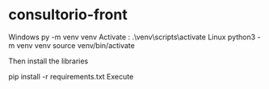 # consultorio-front
Windows
    py -m venv venv
    Activate : .\venv\scripts\activate
Linux
    python3 -m venv venv
    source venv/bin/activate

Then install the libraries

pip install -r requirements.txt
Execute
